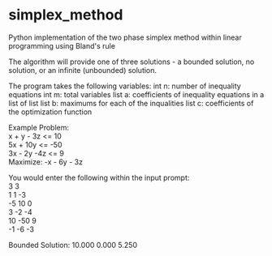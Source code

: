 # simplex_method
Python implementation of the two phase simplex method within linear programming using Bland's rule

The algorithm will provide one of three solutions - a bounded solution, no solution, or an infinite (unbounded) solution.

The program takes the following variables:
int n: number of inequality equations
int m: total variables
list a: coefficients of inequality equations in a list of list
list b: maximums for each of the inqualities
list c: coefficients of the optimization function

Example Problem:  
x + y - 3z <= 10  
5x + 10y <= -50  
3x - 2y -4z <= 9  
Maximize: -x - 6y - 3z  

You would enter the following within the input prompt:  
3 3  
1 1 -3  
-5 10 0  
3 -2 -4  
10 -50 9  
-1 -6 -3  

Bounded Solution: 10.000 0.000 5.250
